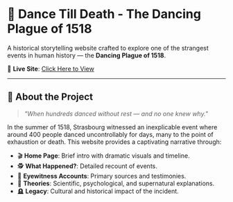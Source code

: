 # 🕺 Dance Till Death - The Dancing Plague of 1518

A historical storytelling website crafted to explore one of the strangest events in human history — the **Dancing Plague of 1518**.

📌 **Live Site**: [Click Here to View](https://azeezafarhanashaik.github.io/dance-till-death_hackstory-devpost/)

---

## 📖 About the Project

> _"When hundreds danced without rest — and no one knew why."_

In the summer of 1518, Strasbourg witnessed an inexplicable event where around 400 people danced uncontrollably for days, many to the point of exhaustion or death. This website provides a captivating narrative through:

- 🎬 **Home Page**: Brief intro with dramatic visuals and timeline.
- 🕵️ **What Happened?**: Detailed recount of events.
- 👀 **Eyewitness Accounts**: Primary sources and testimonies.
- 🧠 **Theories**: Scientific, psychological, and supernatural explanations.
- 🪦 **Legacy**: Cultural and historical impact of the incident.
